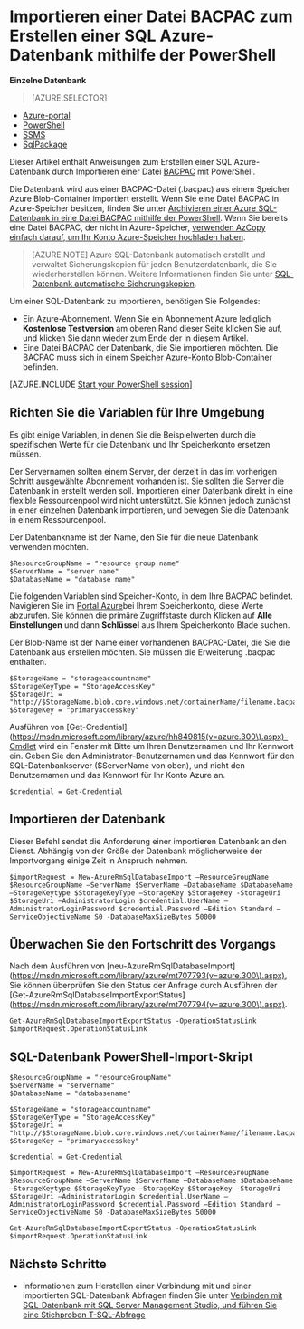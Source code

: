 <properties
    pageTitle="Importieren einer BACPAC-Datei zum Erstellen einer SQL Azure-Datenbank mithilfe der PowerShell | Microsoft Azure"
    description="Importieren einer BACPAC-Datei zum Erstellen einer SQL Azure-Datenbank mithilfe der PowerShell"
    services="sql-database"
    documentationCenter=""
    authors="stevestein"
    manager="jhubbard"
    editor=""/>

<tags
    ms.service="sql-database"
    ms.devlang="NA"
    ms.topic="article"
    ms.tgt_pltfrm="powershell"
    ms.workload="data-management"
    ms.date="08/31/2016"
    ms.author="sstein"/>

# <a name="import-a-bacpac-file-to-create-an-azure-sql-database-by-using-powershell"></a>Importieren einer Datei BACPAC zum Erstellen einer SQL Azure-Datenbank mithilfe der PowerShell

**Einzelne Datenbank**

> [AZURE.SELECTOR]
- [Azure-portal](sql-database-import.md)
- [PowerShell](sql-database-import-powershell.md)
- [SSMS](sql-database-cloud-migrate-compatible-import-bacpac-ssms.md)
- [SqlPackage](sql-database-cloud-migrate-compatible-import-bacpac-sqlpackage.md)

Dieser Artikel enthält Anweisungen zum Erstellen einer SQL Azure-Datenbank durch Importieren einer Datei [BACPAC](https://msdn.microsoft.com/library/ee210546.aspx#Anchor_4) mit PowerShell.

Die Datenbank wird aus einer BACPAC-Datei (.bacpac) aus einem Speicher Azure Blob-Container importiert erstellt. Wenn Sie eine Datei BACPAC in Azure-Speicher besitzen, finden Sie unter [Archivieren einer Azure SQL-Datenbank in eine Datei BACPAC mithilfe der PowerShell](sql-database-export-powershell.md). Wenn Sie bereits eine Datei BACPAC, der nicht in Azure-Speicher, [verwenden AzCopy einfach darauf, um Ihr Konto Azure-Speicher hochladen haben](../storage/storage-use-azcopy.md#blob-upload).

> [AZURE.NOTE] Azure SQL-Datenbank automatisch erstellt und verwaltet Sicherungskopien für jeden Benutzerdatenbank, die Sie wiederherstellen können. Weitere Informationen finden Sie unter [SQL-Datenbank automatische Sicherungskopien](sql-database-automated-backups.md).


Um einer SQL-Datenbank zu importieren, benötigen Sie Folgendes:

- Ein Azure-Abonnement. Wenn Sie ein Abonnement Azure lediglich **Kostenlose Testversion** am oberen Rand dieser Seite klicken Sie auf, und klicken Sie dann wieder zum Ende der in diesem Artikel.
- Eine Datei BACPAC der Datenbank, die Sie importieren möchten. Die BACPAC muss sich in einem [Speicher Azure-Konto](../storage/storage-create-storage-account.md) Blob-Container befinden.



[AZURE.INCLUDE [Start your PowerShell session](../../includes/sql-database-powershell.md)]



## <a name="set-up-the-variables-for-your-environment"></a>Richten Sie die Variablen für Ihre Umgebung

Es gibt einige Variablen, in denen Sie die Beispielwerten durch die spezifischen Werte für die Datenbank und Ihr Speicherkonto ersetzen müssen.

Der Servernamen sollten einem Server, der derzeit in das im vorherigen Schritt ausgewählte Abonnement vorhanden ist. Sie sollten die Server die Datenbank in erstellt werden soll. Importieren einer Datenbank direkt in eine flexible Ressourcenpool wird nicht unterstützt. Sie können jedoch zunächst in einer einzelnen Datenbank importieren, und bewegen Sie die Datenbank in einem Ressourcenpool.

Der Datenbankname ist der Name, den Sie für die neue Datenbank verwenden möchten.

    $ResourceGroupName = "resource group name"
    $ServerName = "server name"
    $DatabaseName = "database name"


Die folgenden Variablen sind Speicher-Konto, in dem Ihre BACPAC befindet. Navigieren Sie im [Portal Azure](https://portal.azure.com)bei Ihrem Speicherkonto, diese Werte abzurufen. Sie können die primäre Zugriffstaste durch Klicken auf **Alle Einstellungen** und dann **Schlüssel** aus Ihrem Speicherkonto Blade suchen.

Der Blob-Name ist der Name einer vorhandenen BACPAC-Datei, die Sie die Datenbank aus erstellen möchten. Sie müssen die Erweiterung .bacpac enthalten.

    $StorageName = "storageaccountname"
    $StorageKeyType = "StorageAccessKey"
    $StorageUri = "http://$StorageName.blob.core.windows.net/containerName/filename.bacpac"
    $StorageKey = "primaryaccesskey"


Ausführen von [Get-Credential] (https://msdn.microsoft.com/library/azure/hh849815(v=azure.300\).aspx)-Cmdlet wird ein Fenster mit Bitte um Ihren Benutzernamen und Ihr Kennwort ein. Geben Sie den Administrator-Benutzernamen und das Kennwort für den SQL-Datenbankserver ($ServerName von oben), und nicht den Benutzernamen und das Kennwort für Ihr Konto Azure an.

    $credential = Get-Credential


## <a name="import-the-database"></a>Importieren der Datenbank

Dieser Befehl sendet die Anforderung einer importieren Datenbank an den Dienst. Abhängig von der Größe der Datenbank möglicherweise der Importvorgang einige Zeit in Anspruch nehmen.

    $importRequest = New-AzureRmSqlDatabaseImport –ResourceGroupName $ResourceGroupName –ServerName $ServerName –DatabaseName $DatabaseName –StorageKeytype $StorageKeyType –StorageKey $StorageKey -StorageUri $StorageUri –AdministratorLogin $credential.UserName –AdministratorLoginPassword $credential.Password –Edition Standard –ServiceObjectiveName S0 -DatabaseMaxSizeBytes 50000


## <a name="monitor-the-progress-of-the-operation"></a>Überwachen Sie den Fortschritt des Vorgangs

Nach dem Ausführen von [neu-AzureRmSqlDatabaseImport] (https://msdn.microsoft.com/library/azure/mt707793(v=azure.300\).aspx), Sie können überprüfen Sie den Status der Anfrage durch Ausführen der [Get-AzureRmSqlDatabaseImportExportStatus] (https://msdn.microsoft.com/library/azure/mt707794(v=azure.300\).aspx).

    Get-AzureRmSqlDatabaseImportExportStatus -OperationStatusLink $importRequest.OperationStatusLink



## <a name="sql-database-powershell-import-script"></a>SQL-Datenbank PowerShell-Import-Skript


    $ResourceGroupName = "resourceGroupName"
    $ServerName = "servername"
    $DatabaseName = "databasename"

    $StorageName = "storageaccountname"
    $StorageKeyType = "StorageAccessKey"
    $StorageUri = "http://$StorageName.blob.core.windows.net/containerName/filename.bacpac"
    $StorageKey = "primaryaccesskey"

    $credential = Get-Credential

    $importRequest = New-AzureRmSqlDatabaseImport –ResourceGroupName $ResourceGroupName –ServerName $ServerName –DatabaseName $DatabaseName –StorageKeytype $StorageKeyType –StorageKey $StorageKey -StorageUri $StorageUri –AdministratorLogin $credential.UserName –AdministratorLoginPassword $credential.Password –Edition Standard –ServiceObjectiveName S0 -DatabaseMaxSizeBytes 50000

    Get-AzureRmSqlDatabaseImportExportStatus -OperationStatusLink $importRequest.OperationStatusLink



## <a name="next-steps"></a>Nächste Schritte

- Informationen zum Herstellen einer Verbindung mit und einer importierten SQL-Datenbank Abfragen finden Sie unter [Verbinden mit SQL-Datenbank mit SQL Server Management Studio, und führen Sie eine Stichproben T-SQL-Abfrage](sql-database-connect-query-ssms.md)
